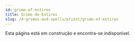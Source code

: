 ```yaml
---
id: grimo-of-estiros
title: Grimo de Estiros
slug: /4-grimos-and-spells/priest/grimo-of-estiros
---
```


Esta página está em construção e encontra-se indisponível.
